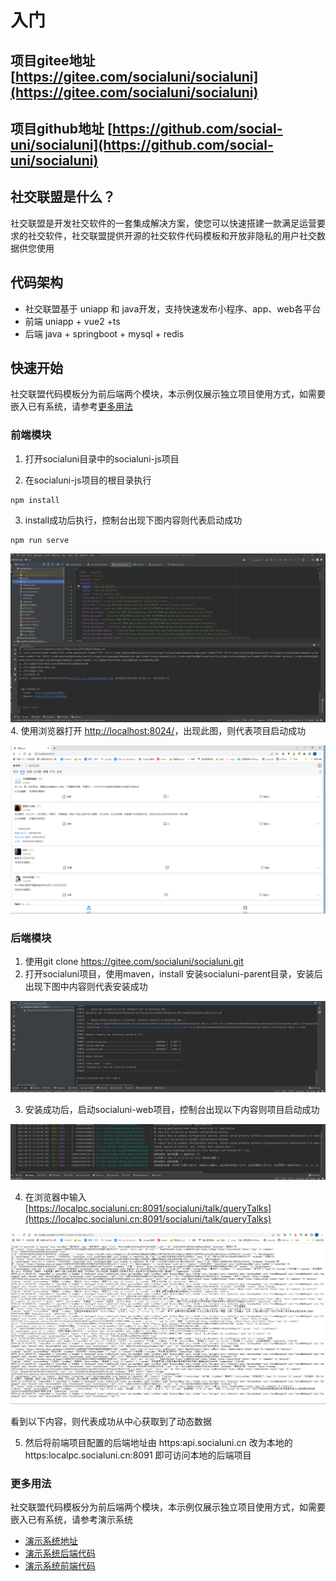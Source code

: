 

# 入门

## 项目gitee地址 [https://gitee.com/socialuni/socialuni](https://gitee.com/socialuni/socialuni)
## 项目github地址 [https://github.com/social-uni/socialuni](https://github.com/social-uni/socialuni)

## 社交联盟是什么？

社交联盟是开发社交软件的一套集成解决方案，使您可以快速搭建一款满足运营要求的社交软件，社交联盟提供开源的社交软件代码模板和开放非隐私的用户社交数据供您使用

## 代码架构
* 社交联盟基于 uniapp 和 java开发，支持快速发布小程序、app、web各平台
* 前端 uniapp + vue2 +ts
* 后端 java + springboot + mysql + redis

## 快速开始
社交联盟代码模板分为前后端两个模块，本示例仅展示独立项目使用方式，如需要嵌入已有系统，请参考[更多用法](#更多用法)


### 前端模块

1. 打开socialuni目录中的socialuni-js项目

2. 在socialuni-js项目的根目录执行
```
npm install
```
3. install成功后执行，控制台出现下图内容则代表启动成功
 ```
npm run serve
```
![img_3.png](./img_3.png)
4. 使用浏览器打开 [http://localhost:8024/](http://localhost:8024/)，出现此图，则代表项目启动成功

![img_4.png](./img_4.png)

### 后端模块

1. 使用git clone https://gitee.com/socialuni/socialuni.git
2. 打开socialuni项目，使用maven，install 安装socialuni-parent目录，安装后出现下图中内容则代表安装成功

![img_2.png](./img_2.png)

3. 安装成功后，启动socialuni-web项目，控制台出现以下内容则项目启动成功

![img.png](./img.png)

4. 在浏览器中输入 [https://localpc.socialuni.cn:8091/socialuni/talk/queryTalks](https://localpc.socialuni.cn:8091/socialuni/talk/queryTalks)

![img_1.png](./img_1.png)

看到以下内容，则代表成功从中心获取到了动态数据

5. 然后将前端项目配置的后端地址由 https:api.socialuni.cn 改为本地的 https:localpc.socialuni.cn:8091 即可访问本地的后端项目

### 更多用法

社交联盟代码模板分为前后端两个模块，本示例仅展示独立项目使用方式，如需要嵌入已有系统，请参考演示系统
* [演示系统地址](https://socialuni.cn/demo)
* [演示系统后端代码](https://gitee.com/socialuni/socialuni/tree/master/socialuni-embed-demo)
* [演示系统前端代码](https://gitee.com/socialuni/socialuni/blob/master/socialuni-docs/src/views/demo/DemoView.vue)
